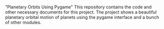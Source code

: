 "Planetary Orbits Using Pygame" 
This repository contains the code and other necessary documents for this project.
The project shows a beautiful planetary orbital motion of planets using the pygame interface and a bunch of other modules.
